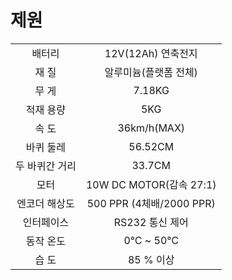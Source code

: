 # 제원

|   |   |
| :---: | :---: |
| 배터리 | 12V\(12Ah\) 연축전지 |
| 재 질 | 알루미늄\(플랫폼 전체\) |
| 무 게 | 7.18KG |
| 적재 용량 | 5KG |
| 속 도 | 36km/h\(MAX\) |
| 바퀴 둘레 | 56.52CM |
| 두 바퀴간 거리 | 33.7CM |
| 모터 | 10W DC MOTOR\(감속 27:1\) |
| 엔코더 해상도 | 500 PPR \(4체배/2000 PPR\) |
| 인터페이스 | RS232 통신 제어 |
| 동작 온도 | 0℃ ~ 50℃ |
| 습 도 | 85 % 이상 |

